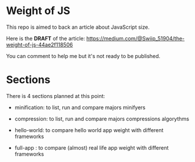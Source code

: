 # Weight of JS

This repo is aimed to back an article about JavaScript size.

Here is the **DRAFT** of the article: https://medium.com/@Swiip_51904/the-weight-of-js-44ae2f118506

You can comment to help me but it's not ready to be published.

# Sections

There is 4 sections planned at this point:

- minification: to list, run and compare majors minifyers

- compression: to list, run and compare majors compressions algorythms

- hello-world: to compare hello world app weight with different frameworks

- full-app : to compare (almost) real life app weight with different frameworks
